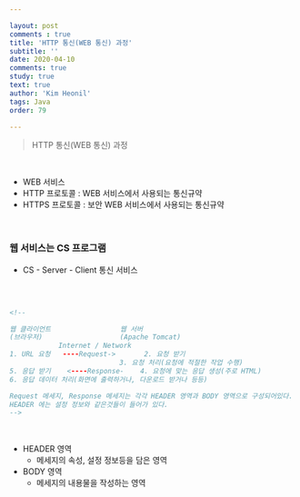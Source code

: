 ```yaml
---

layout: post
comments : true
title: 'HTTP 통신(WEB 통신) 과정'
subtitle: ''
date: 2020-04-10
comments: true
study: true
text: true
author: 'Kim Heonil'
tags: Java
order: 79

---
```


> HTTP 통신(WEB 통신) 과정

<br>

- WEB 서비스
- HTTP 프로토콜 : WEB 서비스에서 사용되는 통신규약
- HTTPS 프로토콜 : 보안 WEB 서비스에서 사용되는 통신규약

<br>

### 웹 서비스는 CS 프로그램

- CS - Server - Client 통신 서비스

<br>

``` html

<!--

웹 클라이언트					웹 서버
(브라우저)					 (Apache Tomcat)
            Internet / Network
1. URL 요청   ----Request->       2. 요청 받기
				           3. 요청 처리(요청에 적절한 작업 수행)
5. 응답 받기    <----Response-	  4. 요청에 맞는 응답 생성(주로 HTML)
6. 응답 데이터 처리(화면에 출력하거나, 다운로드 받거나 등등)

Request 메세지, Response 메세지는 각각 HEADER 영역과 BODY 영역으로 구성되어있다.
HEADER 에는 설정 정보와 같은것들이 들어가 있다.
-->

```

<br>

- HEADER 영역
  - 메세지의 속성, 설정 정보등을 담은 영역
- BODY 영역
  - 메세지의 내용물을 작성하는 영역

<br><br>
